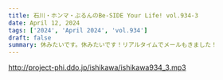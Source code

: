 ```yaml
---
title: 石川・ホンマ・ぶるんのBe-SIDE Your Life! vol.934-3
date: April 12, 2024
tags: ['2024', 'April 2024', 'vol.934']
draft: false
summary: 休みたいです。休みたいです！リアルタイムでメールもきました！
---
```


http://project-phi.ddo.jp/ishikawa/ishikawa934_3.mp3